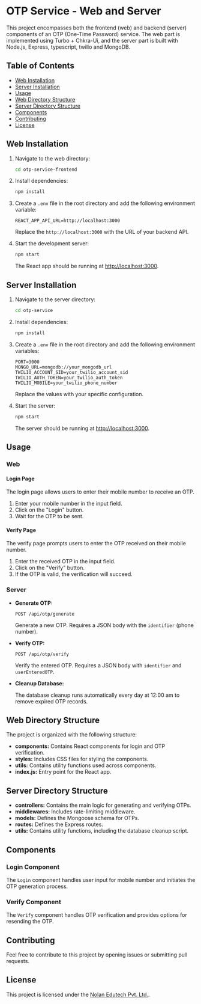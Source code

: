 # OTP Service - Web and Server

This project encompasses both the frontend (web) and backend (server) components of an OTP (One-Time Password) service. The web part is implemented using Turbo + Chkra-Ui, and the server part is built with Node.js, Express, typescript, twilio and MongoDB.

## Table of Contents

- [Web Installation](#web-installation)
- [Server Installation](#server-installation)
- [Usage](#usage)
- [Web Directory Structure](#web-directory-structure)
- [Server Directory Structure](#server-directory-structure)
- [Components](#components)
- [Contributing](#contributing)
- [License](#license)

## Web Installation

1. Navigate to the web directory:

   ```bash
   cd otp-service-frontend
   ```

2. Install dependencies:

   ```bash
   npm install
   ```

3. Create a `.env` file in the root directory and add the following environment variable:

   ```env
   REACT_APP_API_URL=http://localhost:3000
   ```

   Replace the `http://localhost:3000` with the URL of your backend API.

4. Start the development server:

   ```bash
   npm start
   ```

   The React app should be running at [http://localhost:3000](http://localhost:3000).

## Server Installation

1. Navigate to the server directory:

   ```bash
   cd otp-service
   ```

2. Install dependencies:

   ```bash
   npm install
   ```

3. Create a `.env` file in the root directory and add the following environment variables:

   ```env
   PORT=3000
   MONGO_URL=mongodb://your_mongodb_url
   TWILIO_ACCOUNT_SID=your_twilio_account_sid
   TWILIO_AUTH_TOKEN=your_twilio_auth_token
   TWILIO_MOBILE=your_twilio_phone_number
   ```

   Replace the values with your specific configuration.

4. Start the server:

   ```bash
   npm start
   ```

   The server should be running at [http://localhost:3000](http://localhost:3000).

## Usage

### Web

#### Login Page

The login page allows users to enter their mobile number to receive an OTP.

1. Enter your mobile number in the input field.
2. Click on the "Login" button.
3. Wait for the OTP to be sent.

#### Verify Page

The verify page prompts users to enter the OTP received on their mobile number.

1. Enter the received OTP in the input field.
2. Click on the "Verify" button.
3. If the OTP is valid, the verification will succeed.

### Server

- **Generate OTP:**

  ```http
  POST /api/otp/generate
  ```

  Generate a new OTP. Requires a JSON body with the `identifier` (phone number).

- **Verify OTP:**

  ```http
  POST /api/otp/verify
  ```

  Verify the entered OTP. Requires a JSON body with `identifier` and `userEnteredOTP`.

- **Cleanup Database:**

  The database cleanup runs automatically every day at 12:00 am to remove expired OTP records.

## Web Directory Structure

The project is organized with the following structure:

- **components:** Contains React components for login and OTP verification.
- **styles:** Includes CSS files for styling the components.
- **utils:** Contains utility functions used across components.
- **index.js:** Entry point for the React app.

## Server Directory Structure

- **controllers:** Contains the main logic for generating and verifying OTPs.
- **middlewares:** Includes rate-limiting middleware.
- **models:** Defines the Mongoose schema for OTPs.
- **routes:** Defines the Express routes.
- **utils:** Contains utility functions, including the database cleanup script.

## Components

### Login Component

The `Login` component handles user input for mobile number and initiates the OTP generation process.

### Verify Component

The `Verify` component handles OTP verification and provides options for resending the OTP.

## Contributing

Feel free to contribute to this project by opening issues or submitting pull requests.

## License

This project is licensed under the [Nolan Edutech Pvt. Ltd.](LICENSE).